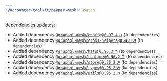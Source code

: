 ```yaml
---
"@accounter-toolkit/payper-mesh": patch
---
```

dependencies updates:
  - Added dependency [`@graphql-mesh/config@0.97.4` ↗︎](https://www.npmjs.com/package/@graphql-mesh/config/v/0.97.4) (to `dependencies`)
  - Added dependency [`@graphql-mesh/cross-helpers@0.4.0` ↗︎](https://www.npmjs.com/package/@graphql-mesh/cross-helpers/v/0.4.0) (to `dependencies`)
  - Added dependency [`@graphql-mesh/http@0.96.3` ↗︎](https://www.npmjs.com/package/@graphql-mesh/http/v/0.96.3) (to `dependencies`)
  - Added dependency [`@graphql-mesh/runtime@0.96.2` ↗︎](https://www.npmjs.com/package/@graphql-mesh/runtime/v/0.96.2) (to `dependencies`)
  - Added dependency [`@graphql-mesh/store@0.95.2` ↗︎](https://www.npmjs.com/package/@graphql-mesh/store/v/0.95.2) (to `dependencies`)
  - Added dependency [`@graphql-mesh/types@0.95.2` ↗︎](https://www.npmjs.com/package/@graphql-mesh/types/v/0.95.2) (to `dependencies`)
  - Added dependency [`@graphql-mesh/utils@0.95.2` ↗︎](https://www.npmjs.com/package/@graphql-mesh/utils/v/0.95.2) (to `dependencies`)

